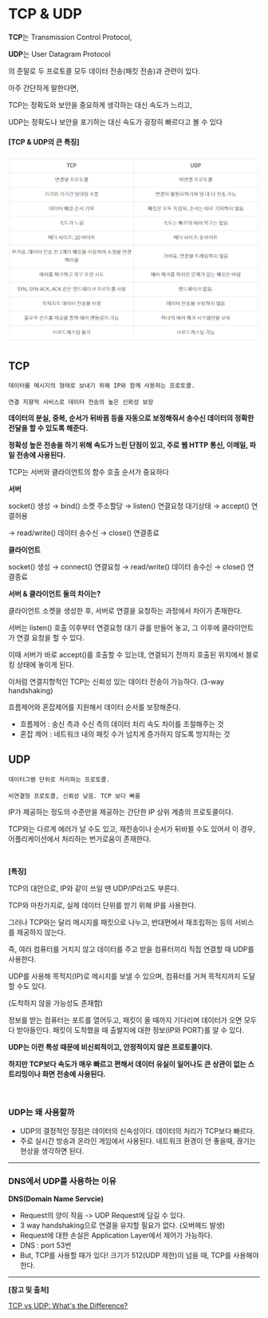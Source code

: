 # TCP & UDP

**TCP**는 Transmission Control Protocol,

**UDP**는 User Datagram Protocol

의 준말로 두 프로토콜 모두 데이터 전송(패킷 전송)과 관련이 있다.

아주 간단하게 말한다면,

TCP는 정확도와 보안을 중요하게 생각하는 대신 속도가 느리고,

UDP는 정확도나 보안을 포기하는 대신 속도가 굉장히 빠르다고 볼 수 있다

#### [TCP & UDP의 큰 특징]

![tcpudp](img/tcpudp.png)

## TCP

```
데이터를 메시지의 형태로 보내기 위해 IP와 함께 사용하는 프로토콜.

연결 지향적 서비스로 데이터 전송의 높은 신뢰성 보장
```

**데이터의 분실, 중복, 순서가 뒤바뀜 등을 자동으로 보정해줘서 송수신 데이터의 정확한 전달을 할 수 있도록 해준다.**

**정확성 높은 전송을 하기 위해 속도가 느린 단점이 있고, 주로 웹 HTTP 통신, 이메일, 파일 전송에 사용된다.**

TCP는 서버와 클라이언트의 함수 호출 순서가 중요하다

**서버**

socket() 생성 → bind() 소켓 주소할당 → listen() 연결요청 대기상태 → accept() 연결허용

→ read/write() 데이터 송수신 → close() 연결종료

**클라이언트**

socket() 생성 → connect() 연결요청 → read/write() 데이터 송수신 → close() 연결종료

**서버 & 클라이언트 둘의 차이는?**

클라이언트 소켓을 생성한 후, 서버로 연결을 요청하는 과정에서 차이가 존재한다.

서버는 listen() 호출 이후부터 연결요청 대기 큐를 만들어 놓고, 그 이후에 클라이언트가 연결 요청을 할 수 있다.

이때 서버가 바로 accept()를 호출할 수 있는데, 연결되기 전까지 호출된 위치에서 블로킹 상태에 놓이게 된다.

이처럼 연결지향적인 TCP는 신뢰성 있는 데이터 전송이 가능하다. (3-way handshaking)

흐름제어와 혼잡제어를 지원해서 데이터 순서를 보장해준다.

-   흐름제어 : 송신 측과 수신 측의 데이터 처리 속도 차이를 조절해주는 것
-   혼잡 제어 : 네트워크 내의 패킷 수가 넘치게 증가하지 않도록 방지하는 것

## UDP

```
데이터그램 단위로 처리하는 프로토콜.

비연결형 프로토콜, 신뢰성 낮음. TCP 보다 빠름
```

IP가 제공하는 정도의 수준만을 제공하는 간단한 IP 상위 계층의 프로토콜이다.

TCP와는 다르게 에러가 날 수도 있고, 재전송이나 순서가 뒤바뀔 수도 있어서 이 경우, 어플리케이션에서 처리하는 번거로움이 존재한다.

</br>

**[특징]**

TCP의 대안으로, IP와 같이 쓰일 땐 UDP/IP라고도 부른다.

TCP와 마찬가지로, 실제 데이터 단위를 받기 위해 IP를 사용한다.

그러나 TCP와는 달리 메시지를 패킷으로 나누고, 반대편에서 재조립하는 등의 서비스를 제공하지 않는다.

즉, 여러 컴퓨터를 거치지 않고 데이터를 주고 받을 컴퓨터끼리 직접 연결할 때 UDP를 사용한다.

UDP를 사용해 목적지(IP)로 메시지를 보낼 수 있으며, 컴퓨터를 거쳐 목적지까지 도달할 수도 있다.

(도착하지 않을 가능성도 존재함)

정보를 받는 컴퓨터는 포트를 열어두고, 패킷이 올 때까지 기다리며 데이터가 오면 모두 다 받아들인다. 패킷이 도착했을 때 출발지에 대한 정보(IP와 PORT)를 알 수 있다.

**UDP는 이런 특성 때문에 비신뢰적이고, 안정적이지 않은 프로토콜이다.**

**하지만 TCP보다 속도가 매우 빠르고 편해서 데이터 유실이 일어나도 큰 상관이 없는 스트리밍이나 화면 전송에 사용된다.**

</br>

### UDP는 왜 사용할까

-   UDP의 결정적인 장점은 데이터의 신속성이다. 데이터의 처리가 TCP보다 빠르다.
-   주로 실시간 방송과 온라인 게임에서 사용된다. 네트워크 환경이 안 좋을때, 끊기는 현상을 생각하면 된다.

---

### DNS에서 UDP를 사용하는 이유

**DNS(Domain Name Servcie)**

-   Request의 양이 작음 -> UDP Request에 담길 수 있다.
-   3 way handshaking으로 연결을 유지할 필요가 없다. (오버헤드 발생)
-   Request에 대한 손실은 Application Layer에서 제어가 가능하다.
-   DNS : port 53번
-   But, TCP를 사용할 때가 있다! 크기가 512(UDP 제한)이 넘을 때, TCP를 사용해야한다.

---

**[참고 및 출처]**

[TCP vs UDP: What's the Difference?](https://www.guru99.com/tcp-vs-udp-understanding-the-difference.html)
